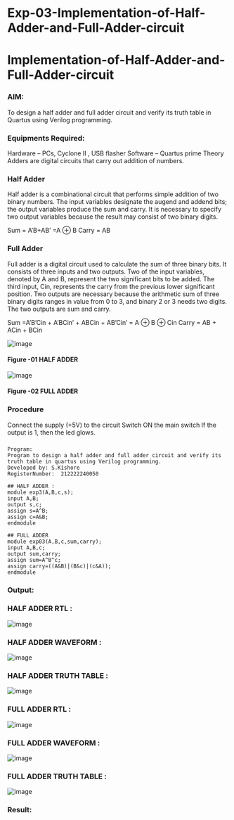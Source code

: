 # Exp-03-Implementation-of-Half-Adder-and-Full-Adder-circuit

# Implementation-of-Half-Adder-and-Full-Adder-circuit
### AIM:
To design a half adder and full adder circuit and verify its truth table in Quartus using Verilog programming.

### Equipments Required:
Hardware – PCs, Cyclone II , USB flasher
Software – Quartus prime
Theory
Adders are digital circuits that carry out addition of numbers.

### Half Adder
Half adder is a combinational circuit that performs simple addition of two binary numbers. The input variables designate the augend and addend bits; the output variables produce the sum and carry. It is necessary to specify two output variables because the result may consist of two binary digits.

Sum = A’B+AB’ =A ⊕ B Carry = AB

### Full Adder
Full adder is a digital circuit used to calculate the sum of three binary bits. It consists of three inputs and two outputs. Two of the input variables, denoted by A and B, represent the two significant bits to be added. The third input, Cin, represents the carry from the previous lower significant position. Two outputs are necessary because the arithmetic sum of three binary digits ranges in value from 0 to 3, and binary 2 or 3 needs two digits. The two outputs are sum and carry.

Sum =A’B’Cin + A’BCin’ + ABCin + AB’Cin’ = A ⊕ B ⊕ Cin Carry = AB + ACin + BCin

 ![image](https://user-images.githubusercontent.com/36288975/163552156-a13e5a56-c638-4110-97d9-8896907c8d25.png)

#### Figure -01 HALF ADDER 


![image](https://user-images.githubusercontent.com/36288975/163552057-b3547877-6d07-45b4-b7e0-bcfebfad9e1d.png)

#### Figure -02 FULL ADDER 

### Procedure

Connect the supply (+5V) to the circuit
Switch ON the main switch
If the output is 1, then the led glows.
### 
```
Program:
Program to design a half adder and full adder circuit and verify its truth table in quartus using Verilog programming.
Developed by: S.Kishore
RegisterNumber:  212222240050

## HALF ADDER :
module exp3(A,B,c,s);
input A,B;
output s,c;
assign s=A^B;
assign c=A&B;
endmodule

## FULL ADDER
module exp03(A,B,c,sum,carry);
input A,B,c;
output sum,carry;
assign sum=A^B^c;
assign carry=((A&B)|(B&c)|(c&A));
endmodule
```
### Output:
### HALF ADDER RTL :
![image](https://github.com/Kishore2o/Exp-02-Implementation-of-Half-Adder-and-Full-Adder-circuit/assets/118679883/11145bd9-2743-42c8-b8a7-f40f9ecd4a41)

### HALF ADDER WAVEFORM :
![image](https://github.com/Kishore2o/Exp-02-Implementation-of-Half-Adder-and-Full-Adder-circuit/assets/118679883/6deaa73d-8b74-43a3-99b9-01526f135fc6)

### HALF ADDER TRUTH TABLE :
![image](https://github.com/Kishore2o/Exp-02-Implementation-of-Half-Adder-and-Full-Adder-circuit/assets/118679883/8a46f8ec-1bee-4e7d-86eb-5e19cab512a7)

### FULL ADDER RTL :
![image](https://github.com/Kishore2o/Exp-02-Implementation-of-Half-Adder-and-Full-Adder-circuit/assets/118679883/005d7860-5e39-4115-adc0-231802900c54)

### FULL ADDER WAVEFORM :
![image](https://github.com/Kishore2o/Exp-02-Implementation-of-Half-Adder-and-Full-Adder-circuit/assets/118679883/a17a9c11-dd5c-49f7-98a6-a02230f6cd89)

### FULL ADDER TRUTH TABLE :
![image](https://github.com/Kishore2o/Exp-02-Implementation-of-Half-Adder-and-Full-Adder-circuit/assets/118679883/7c426fa7-d429-4cce-a85a-55da88998185)

### Result:
